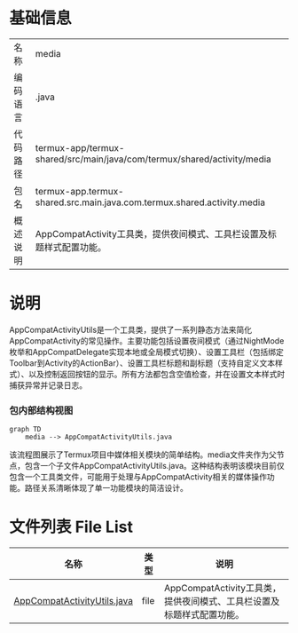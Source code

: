 # 基础信息

|      |      |
|------|------|
| 名称 | media |
| 编码语言 | .java |
| 代码路径 | termux-app/termux-shared/src/main/java/com/termux/shared/activity/media |
| 包名 | termux-app.termux-shared.src.main.java.com.termux.shared.activity.media |
| 概述说明 | AppCompatActivity工具类，提供夜间模式、工具栏设置及标题样式配置功能。 |

# 说明

AppCompatActivityUtils是一个工具类，提供了一系列静态方法来简化AppCompatActivity的常见操作。主要功能包括设置夜间模式（通过NightMode枚举和AppCompatDelegate实现本地或全局模式切换）、设置工具栏（包括绑定Toolbar到Activity的ActionBar）、设置工具栏标题和副标题（支持自定义文本样式）、以及控制返回按钮的显示。所有方法都包含空值检查，并在设置文本样式时捕获异常并记录日志。


### 包内部结构视图

```mermaid
graph TD
    media --> AppCompatActivityUtils.java
```

该流程图展示了Termux项目中媒体相关模块的简单结构。media文件夹作为父节点，包含一个子文件AppCompatActivityUtils.java。这种结构表明该模块目前仅包含一个工具类文件，可能用于处理与AppCompatActivity相关的媒体操作功能。路径关系清晰体现了单一功能模块的简洁设计。

# 文件列表 File List

| 名称   | 类型  | 说明 |
|-------|------|-------------|
| [AppCompatActivityUtils.java](AppCompatActivityUtils.md) | file | AppCompatActivity工具类，提供夜间模式、工具栏设置及标题样式配置功能。 |


